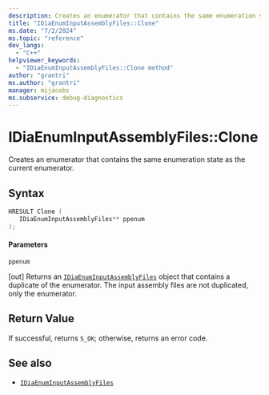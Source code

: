 ```yaml
---
description: Creates an enumerator that contains the same enumeration state as the current input assembly files enumerator.
title: "IDiaEnumInputAssemblyFiles::Clone"
ms.date: "7/2/2024"
ms.topic: "reference"
dev_langs:
  - "C++"
helpviewer_keywords:
  - "IDiaEnumInputAssemblyFiles::Clone method"
author: "grantri"
ms.author: "grantri"
manager: mijacobs
ms.subservice: debug-diagnostics
---
```


# IDiaEnumInputAssemblyFiles::Clone

Creates an enumerator that contains the same enumeration state as the current enumerator.

## Syntax

```c++
HRESULT Clone ( 
   IDiaEnumInputAssemblyFiles** ppenum
);
```

#### Parameters

 `ppenum`

[out] Returns an [`IDiaEnumInputAssemblyFiles`](../../debugger/debug-interface-access/idiaenuminputassemblyfiles.md) object that contains a duplicate of the enumerator. The input assembly files are not duplicated, only the enumerator.

## Return Value

If successful, returns `S_OK`; otherwise, returns an error code.

## See also

- [`IDiaEnumInputAssemblyFiles`](../../debugger/debug-interface-access/idiaenuminputassemblyfiles.md)
